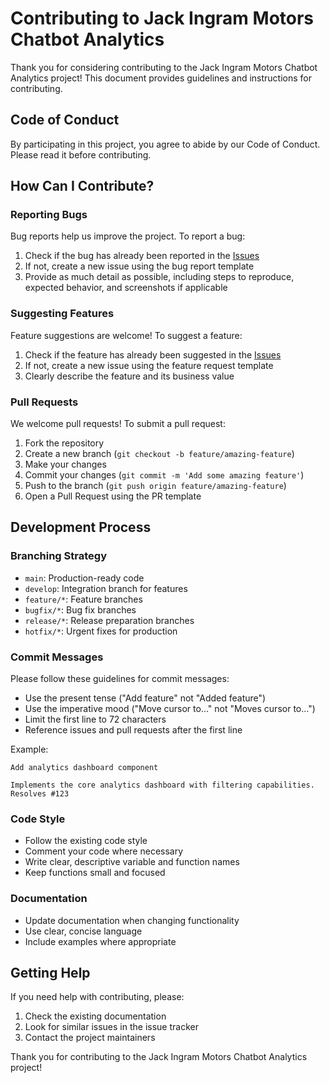 # Contributing to Jack Ingram Motors Chatbot Analytics

Thank you for considering contributing to the Jack Ingram Motors Chatbot Analytics project! This document provides guidelines and instructions for contributing.

## Code of Conduct

By participating in this project, you agree to abide by our Code of Conduct. Please read it before contributing.

## How Can I Contribute?

### Reporting Bugs

Bug reports help us improve the project. To report a bug:

1. Check if the bug has already been reported in the [Issues](https://github.com/rblake2320/jack-ingram-chatbot-analytics/issues)
2. If not, create a new issue using the bug report template
3. Provide as much detail as possible, including steps to reproduce, expected behavior, and screenshots if applicable

### Suggesting Features

Feature suggestions are welcome! To suggest a feature:

1. Check if the feature has already been suggested in the [Issues](https://github.com/rblake2320/jack-ingram-chatbot-analytics/issues)
2. If not, create a new issue using the feature request template
3. Clearly describe the feature and its business value

### Pull Requests

We welcome pull requests! To submit a pull request:

1. Fork the repository
2. Create a new branch (`git checkout -b feature/amazing-feature`)
3. Make your changes
4. Commit your changes (`git commit -m 'Add some amazing feature'`)
5. Push to the branch (`git push origin feature/amazing-feature`)
6. Open a Pull Request using the PR template

## Development Process

### Branching Strategy

- `main`: Production-ready code
- `develop`: Integration branch for features
- `feature/*`: Feature branches
- `bugfix/*`: Bug fix branches
- `release/*`: Release preparation branches
- `hotfix/*`: Urgent fixes for production

### Commit Messages

Please follow these guidelines for commit messages:

- Use the present tense ("Add feature" not "Added feature")
- Use the imperative mood ("Move cursor to..." not "Moves cursor to...")
- Limit the first line to 72 characters
- Reference issues and pull requests after the first line

Example:
```
Add analytics dashboard component

Implements the core analytics dashboard with filtering capabilities.
Resolves #123
```

### Code Style

- Follow the existing code style
- Comment your code where necessary
- Write clear, descriptive variable and function names
- Keep functions small and focused

### Documentation

- Update documentation when changing functionality
- Use clear, concise language
- Include examples where appropriate

## Getting Help

If you need help with contributing, please:

1. Check the existing documentation
2. Look for similar issues in the issue tracker
3. Contact the project maintainers

Thank you for contributing to the Jack Ingram Motors Chatbot Analytics project!
